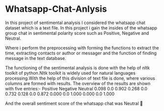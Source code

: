 # Whatsapp-Chat-Anlysis

In this project of sentimental analysis I considered the whatsapp chat dataset which is a text file.
In this project i gain the insides of the whatsapp group chat in sentimental polarity score such as Positive, Negative and Neutral.

Where i perform the preprocessing with forming the functions to extract the time, extracting contacts or author or messager and the function of finding message in the text database.

The functioning of the sentimental analysis is done with the help of nltk toolkit of python.Nltk toolkit is widely used for natural languages processing.With the help of this division of text file is done, where various columns are formed with results. 
The overview of the results are shown with five entries:-
Positive  Negative  Neutral
0.098       0.0     0.902
0.268       0.0     0.732
0.128       0.0     0.872
0.000       0.0     1.000
0.000       0.0     1.000

And the overall sentiment score of the whatsapp chat was Neutral 🙂
